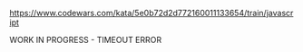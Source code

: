 https://www.codewars.com/kata/5e0b72d2d772160011133654/train/javascript

WORK IN PROGRESS - TIMEOUT ERROR
